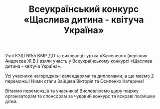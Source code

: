 ﻿---
title: Всеукраїнський конкурс «Щаслива дитина - квітуча Україна»
---

Учні КЗШ №55 КМР ДО та вихованці гуртка «Хамелеон» (керівник Андрєєва Ж.В.) взяли участь у Всеукраїнському конкурсі «Щаслива дитина - квітуча Україна».

Усі учасники нагороджені календарями та дипломами, а ще маємо 2 переможці! Ними стали Зайцева Вікторія та Осипенко Катерина!

Вітаємо переможців та учасників! Висловлюємо щиру подяку організаторам та спонсорам за чудовий конкурс та яскраві посмішки дітей.

<slideshow></slideshow>